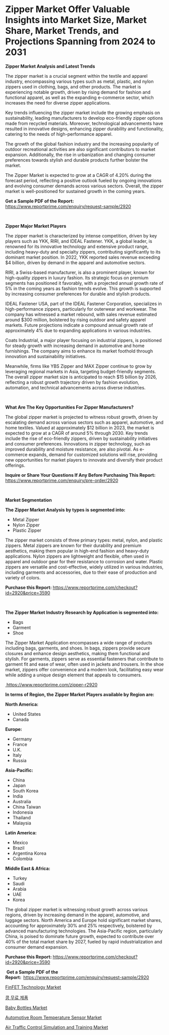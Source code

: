 <p><h1>Zipper Market Offer Valuable Insights into Market Size, Market Share, Market Trends, and Projections Spanning from 2024 to 2031</h1></p><p><strong>Zipper Market Analysis and Latest Trends</strong></p>
<p><p>The zipper market is a crucial segment within the textile and apparel industry, encompassing various types such as metal, plastic, and nylon zippers used in clothing, bags, and other products. The market is experiencing notable growth, driven by rising demand for fashion and functional apparel, as well as the expanding e-commerce sector, which increases the need for diverse zipper applications.</p><p>Key trends influencing the zipper market include the growing emphasis on sustainability, leading manufacturers to develop eco-friendly zipper options made from recycled materials. Moreover, technological advancements have resulted in innovative designs, enhancing zipper durability and functionality, catering to the needs of high-performance apparel.</p><p>The growth of the global fashion industry and the increasing popularity of outdoor recreational activities are also significant contributors to market expansion. Additionally, the rise in urbanization and changing consumer preferences towards stylish and durable products further bolster the market.</p><p>The Zipper Market is expected to grow at a CAGR of 4.20% during the forecast period, reflecting a positive outlook fueled by ongoing innovations and evolving consumer demands across various sectors. Overall, the zipper market is well-positioned for sustained growth in the coming years.</p></p>
<p><strong>Get a Sample PDF of the Report:&nbsp;</strong> <a href="https://www.reportprime.com/enquiry/request-sample/2920">https://www.reportprime.com/enquiry/request-sample/2920</a></p>
<p>&nbsp;</p>
<p><strong>Zipper Major Market Players</strong></p>
<p><p>The zipper market is characterized by intense competition, driven by key players such as YKK, RIRI, and IDEAL Fastener. YKK, a global leader, is renowned for its innovative technology and extensive product range, including heavy-duty and specialty zippers, contributing significantly to its dominant market position. In 2022, YKK reported sales revenue exceeding $4 billion, driven by demand in the apparel and automotive sectors.</p><p>RIRI, a Swiss-based manufacturer, is also a prominent player, known for high-quality zippers in luxury fashion. Its strategic focus on premium segments has positioned it favorably, with a projected annual growth rate of 5% in the coming years as fashion trends evolve. This growth is supported by increasing consumer preferences for durable and stylish products.</p><p>IDEAL Fastener USA, part of the IDEAL Fastener Corporation, specializes in high-performance zippers, particularly for outerwear and workwear. The company has witnessed a market rebound, with sales revenue estimated around $300 million, bolstered by rising outdoor and safety apparel markets. Future projections indicate a compound annual growth rate of approximately 4% due to expanding applications in various industries.</p><p>Coats Industrial, a major player focusing on industrial zippers, is positioned for steady growth with increasing demand in automotive and home furnishings. The company aims to enhance its market foothold through innovation and sustainability initiatives.</p><p>Meanwhile, firms like YBS Zipper and MAX Zipper continue to grow by leveraging regional markets in Asia, targeting budget-friendly segments. The overall zipper market size is anticipated to reach $15 billion by 2026, reflecting a robust growth trajectory driven by fashion evolution, automation, and technical advancements across diverse industries.</p></p>
<p>&nbsp;</p>
<p><strong>What Are The Key Opportunities For Zipper Manufacturers?</strong></p>
<p><p>The global zipper market is projected to witness robust growth, driven by escalating demand across various sectors such as apparel, automotive, and home textiles. Valued at approximately $12 billion in 2023, the market is expected to grow at a CAGR of around 5% through 2030. Key trends include the rise of eco-friendly zippers, driven by sustainability initiatives and consumer preferences. Innovations in zipper technology, such as improved durability and moisture resistance, are also pivotal. As e-commerce expands, demand for customized solutions will rise, providing new opportunities for market players to innovate and diversify their product offerings.</p></p>
<p><strong>Inquire or Share Your Questions If Any Before Purchasing This Report:</strong> <a href="https://www.reportprime.com/enquiry/pre-order/2920">https://www.reportprime.com/enquiry/pre-order/2920</a></p>
<p>&nbsp;</p>
<p><strong>Market Segmentation</strong></p>
<p><strong>The Zipper Market Analysis by types is segmented into:</strong></p>
<p><ul><li>Metal Zipper</li><li>Nylon Zipper</li><li>Plastic Zipper</li></ul></p>
<p><p>The zipper market consists of three primary types: metal, nylon, and plastic zippers. Metal zippers are known for their durability and premium aesthetics, making them popular in high-end fashion and heavy-duty applications. Nylon zippers are lightweight and flexible, often used in apparel and outdoor gear for their resistance to corrosion and water. Plastic zippers are versatile and cost-effective, widely utilized in various industries, including garments and accessories, due to their ease of production and variety of colors.</p></p>
<p><strong>Purchase this Report:&nbsp;</strong><a href="https://www.reportprime.com/checkout?id=2920&price=3590">https://www.reportprime.com/checkout?id=2920&price=3590</a></p>
<p>&nbsp;</p>
<p><strong>The Zipper Market Industry Research by Application is segmented into:</strong></p>
<p><ul><li>Bags</li><li>Garment</li><li>Shoe</li></ul></p>
<p><p>The Zipper Market Application encompasses a wide range of products including bags, garments, and shoes. In bags, zippers provide secure closures and enhance design aesthetics, making them functional and stylish. For garments, zippers serve as essential fasteners that contribute to garment fit and ease of wear, often used in jackets and trousers. In the shoe market, zippers offer convenience and a modern look, facilitating easy wear while adding a unique design element that appeals to consumers.</p></p>
<p><a href="https://www.reportprime.com/zipper-r2920">&nbsp;https://www.reportprime.com/zipper-r2920</a></p>
<p><strong>In terms of Region, the Zipper Market Players available by Region are:</strong></p>
<p>
    <p> <strong> North America: </strong>
        <ul>
            <li>United States</li>
            <li>Canada</li>
        </ul>
        </p> 
    <p> <strong> Europe: </strong>
        <ul>
            <li>Germany</li>
            <li>France</li>
            <li>U.K.</li>
            <li>Italy</li>
            <li>Russia</li>
        </ul>
        </p> 
    <p> <strong> Asia-Pacific: </strong>
        <ul>
            <li>China</li>
            <li>Japan</li>
            <li>South Korea</li>
            <li>India</li>
            <li>Australia</li>
            <li>China Taiwan</li>
            <li>Indonesia</li>
            <li>Thailand</li>
            <li>Malaysia</li>
        </ul>
        </p> 
    <p> <strong> Latin America: </strong>
        <ul>
            <li>Mexico</li>
            <li>Brazil</li>
            <li>Argentina Korea</li>
            <li>Colombia</li>
        </ul>
        </p> 
    <p> <strong> Middle East & Africa: </strong>
        <ul>
            <li>Turkey</li>
            <li>Saudi</li>
            <li>Arabia</li>
            <li>UAE</li>
            <li>Korea</li>
        </ul>
    </p>
    </p>
<p><p>The global zipper market is witnessing robust growth across various regions, driven by increasing demand in the apparel, automotive, and luggage sectors. North America and Europe hold significant market shares, accounting for approximately 30% and 25% respectively, bolstered by advanced manufacturing technologies. The Asia-Pacific region, particularly China, is poised to dominate future growth, expected to contribute over 40% of the total market share by 2027, fueled by rapid industrialization and consumer demand expansion.</p></p>
<p><strong>Purchase this Report: </strong><a href="https://www.reportprime.com/checkout?id=2920&price=3590">https://www.reportprime.com/checkout?id=2920&price=3590</a></p>
<p>&nbsp;<strong>Get a Sample PDF of the Report:&nbsp;&nbsp;</strong><a href="https://www.reportprime.com/enquiry/request-sample/2920">https://www.reportprime.com/enquiry/request-sample/2920</a></p>
<p><strong></strong></p>
<p><p><a href="https://medium.com/@brendamoreno1988/finfet-technology-market-trends-and-market-growth-outlook-2024-2031-669ccc25a726">FinFET Technology Market</a></p><p><a href="https://medium.com/@macking460/%EB%8C%80%EB%91%90-%EB%AC%B4%EC%B2%A8%EA%B0%80-%EC%A0%9C%ED%92%88-%EC%8B%9C%EC%9E%A5-%EA%B7%9C%EB%AA%A8-%EB%B0%8F-%EC%A0%90%EC%9C%A0%EC%9C%A8-%EB%B6%84%EC%84%9D-%EC%84%B1%EC%9E%A5-%EC%B6%94%EC%84%B8-%EB%B0%8F-%EC%98%88%EC%B8%A1-2024-2031-8628f54d4df2">콩 무료 제품</a></p><p><a href="https://github.com/Krish2023na/Market-Research-Report-List-6/blob/main/baby-bottles-market.md">Baby Bottles Market</a></p><p><a href="https://issuu.com/reportprime-2/docs/automotive-room-temperature-sensor-_ed9a5dcbe7d5a9">Automotive Room Temperature Sensor Market</a></p><p><a href="https://www.linkedin.com/pulse/air-traffic-control-simulation-training-market-research-report-9reje?trackingId=G55fZKohQx6fHmrBUPMThw%3D%3D">Air Traffic Control Simulation and Training Market</a></p></p>